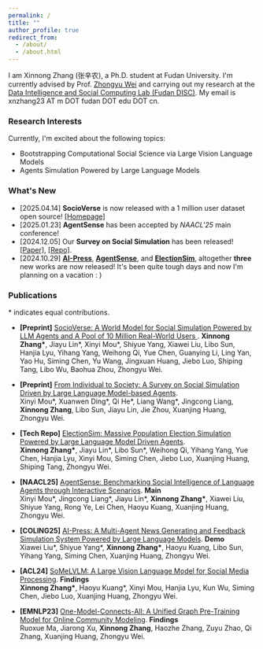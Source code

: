 ```yaml
---
permalink: /
title: ""
author_profile: true
redirect_from: 
  - /about/
  - /about.html
---
```



I am Xinnong Zhang (张辛农), a Ph.D. student at Fudan University. I'm currently advised by Prof. [Zhongyu Wei](http://www.fudan-disc.com/people/zywei) and carrying out my research at the [Data Intelligence and Social Computing Lab (Fudan DISC)](http://www.fudan-disc.com/). My email is xnzhang23 AT m DOT fudan DOT edu DOT cn.

### Research Interests

Currently, I'm excited about the following topics:
- Bootstrapping Computational Social Science via Large Vision Language Models
- Agents Simulation Powered by Large Language Models

### What's New
- \[2025.04.14\] **SocioVerse** is now released with a 1 million user dataset open source! [\[Homepage\]](http://fudan-disc.com/socioverse/)
- \[2025.01.23\] **AgentSense** has been accepted by _NAACL'25_ main conference!
- \[2024.12.05\] Our **Survey on Social Simulation** has been released! [\[Paper\]](https://arxiv.org/pdf/2412.03563), [\[Repo\]](https://github.com/FudanDISC/SocialAgent).
- \[2024.10.29\] **[AI-Press](https://arxiv.org/abs/2410.07561)**, **[AgentSense](https://arxiv.org/abs/2410.19346)**, and **[ElectionSim](https://arxiv.org/abs/2410.20746)**, altogether **three** new works are now released! It's been quite tough days and now I'm planning on a vacation : )

### Publications  
\* indicates equal contributions.  

- **\[Preprint\]** [SocioVerse: A World Model for Social Simulation Powered by LLM Agents and A Pool of 10 Million Real-World Users
](https://arxiv.org/abs/2504.10157).
  **Xinnong Zhang\***, Jiayu Lin\*, Xinyi Mou\*, Shiyue Yang, Xiawei Liu, Libo Sun, Hanjia Lyu, Yihang Yang, Weihong Qi, Yue Chen, Guanying Li, Ling Yan, Yao Hu, Siming Chen, Yu Wang, Jingxuan Huang, Jiebo Luo, Shiping Tang, Libo Wu, Baohua Zhou, Zhongyu Wei.

- **\[Preprint\]** [From Individual to Society: A Survey on Social Simulation Driven by Large Language Model-based Agents](https://arxiv.org/abs/2412.03563).  
  Xinyi Mou\*, Xuanwen Ding\*, Qi He\*, Liang Wang\*, Jingcong Liang, **Xinnong Zhang**, Libo Sun, Jiayu Lin, Jie Zhou, Xuanjing Huang, Zhongyu Wei.

- **\[Tech Repo\]** [ElectionSim: Massive Population Election Simulation Powered by Large Language Model Driven Agents](https://arxiv.org/abs/2410.20746).  
  **Xinnong Zhang\***, Jiayu Lin\*, Libo Sun\*, Weihong Qi, Yihang Yang, Yue Chen, Hanjia Lyu, Xinyi Mou, Siming Chen, Jiebo Luo, Xuanjing Huang, Shiping Tang, Zhongyu Wei.  

- **\[NAACL25\]** [AgentSense: Benchmarking Social Intelligence of Language Agents through Interactive Scenarios](https://arxiv.org/abs/2410.19346). **Main**   
  Xinyi Mou\*, Jingcong Liang\*, Jiayu Lin\*, **Xinnong Zhang\***, Xiawei Liu, Shiyue Yang, Rong Ye, Lei Chen, Haoyu Kuang, Xuanjing Huang, Zhongyu Wei.  

- **\[COLING25\]** [AI-Press: A Multi-Agent News Generating and Feedback Simulation System Powered by Large Language Models](https://arxiv.org/abs/2410.07561). **Demo**  
  Xiawei Liu\*, Shiyue Yang\*, **Xinnong Zhang\***, Haoyu Kuang, Libo Sun, Yihang Yang, Siming Chen, Xuanjing Huang, Zhongyu Wei.  

- **\[ACL24\]** [SoMeLVLM: A Large Vision Language Model for Social Media Processing](https://somelvlm.github.io). **Findings**  
  **Xinnong Zhang\***, Haoyu Kuang\*, Xinyi Mou, Hanjia Lyu, Kun Wu, Siming Chen, Jiebo Luo, Xuanjing Huang, Zhongyu Wei.  

- **\[EMNLP23\]** [One-Model-Connects-All: A Unified Graph Pre-Training Model for Online Community Modeling](https://aclanthology.org/2023.findings-emnlp.1003/). **Findings**  
  Ruoxue Ma, Jiarong Xu, **Xinnong Zhang**, Haozhe Zhang, Zuyu Zhao, Qi Zhang, Xuanjing Huang, Zhongyu Wei.

